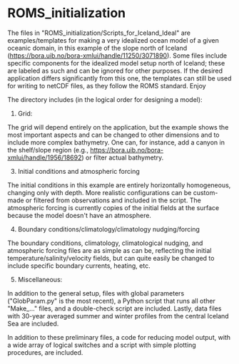# ROMS_initialization

The files in "ROMS_initialization/Scripts_for_Iceland_Ideal" are examples/templates for making a very idealized ocean model of a given oceanic domain, in this example of the slope north of Iceland (https://bora.uib.no/bora-xmlui/handle/11250/3071890). Some files include specific components for the idealized model setup north of Iceland; these are labeled as such and can be ignored for other purposes. If the desired application differs significantly from this one, the templates can still be used for writing to netCDF files, as they follow the ROMS standard. Enjoy

The directory includes (in the logical order for designing a model):

1. Grid:
   
The grid will depend entirely on the application, but the example shows the most important aspects and can be changed to other dimensions and to include more complex bathymetry. One can, for instance, add a canyon in the shelf/slope region (e.g., https://bora.uib.no/bora-xmlui/handle/1956/18692) or filter actual bathymetry. 

3. Initial conditions and atmospheric forcing
   
The initial conditions in this example are entirely horizontally homogeneous, changing only with depth. More realistic configurations can be custom-made or filtered from observations and included in the script. The atmospheric forcing is currently copies of the initial fields at the surface because the model doesn't have an atmosphere. 

4. Boundary conditions/climatology/climatology nudging/forcing

The boundary conditions, climatology, climatological nudging, and atmospheric forcing files are as simple as can be, reflecting the initial temperature/salinity/velocity fields, but can quite easily be changed to include specific boundary currents, heating, etc.

5. Miscellaneous:

In addition to the general setup, files with global parameters ("GlobParam.py" is the most recent), a Python script that runs all other "Make_..." files, and a double-check script are included.
Lastly, data files with 30-year averaged summer and winter profiles from the central Iceland Sea are included.


In addition to these preliminary files, a code for reducing model output, with a wide array of logical switches and a script with simple plotting procedures, are included.
